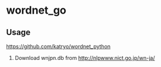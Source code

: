 wordnet_go
====


## Usage
https://github.com/katryo/wordnet_python
1. Download wnjpn.db from http://nlpwww.nict.go.jp/wn-ja/